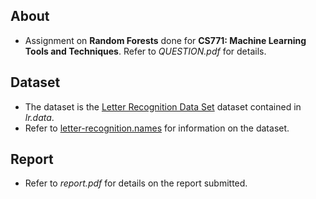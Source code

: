 About
------

- Assignment on **Random Forests** done for **CS771: Machine Learning Tools and Techniques**. Refer to *QUESTION.pdf* for details.

Dataset
-------

- The dataset is the [Letter Recognition Data Set](https://archive.ics.uci.edu/ml/datasets/Letter+Recognition) dataset contained in *lr.data*.
- Refer to [letter-recognition.names](https://archive.ics.uci.edu/ml/machine-learning-databases/letter-recognition/letter-recognition.names) for information on the dataset.

Report
------

- Refer to *report.pdf* for details on the report submitted.
